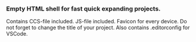 ### Empty HTML shell for fast quick expanding projects.
Contains CCS-file included. 
JS-file included.
Favicon for every device.
Do not forget to change the title of your project. 
Also contains .editorconfig for VSCode.